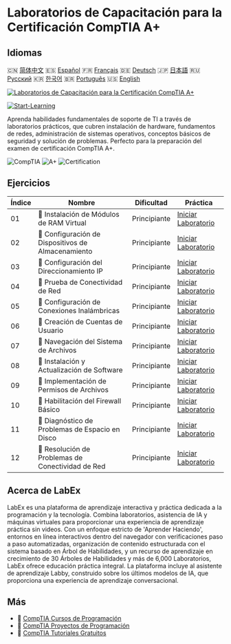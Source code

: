 # Laboratorios de Capacitación para la Certificación CompTIA A+

## Idiomas

🇨🇳 [简体中文](README_zh.md) 🇪🇸 [Español](README_es.md) 🇫🇷 [Français](README_fr.md) 🇩🇪 [Deutsch](README_de.md) 🇯🇵 [日本語](README_ja.md) 🇷🇺 [Русский](README_ru.md) 🇰🇷 [한국어](README_ko.md) 🇧🇷 [Português](README_pt.md) 🇺🇸 [English](README.md) 

[![Laboratorios de Capacitación para la Certificación CompTIA A+](https://cover-creator.labex.io/comptia-a-plus-training-labs.png?lang=es)](https://labex.io/es/courses/comptia-a-plus-training-labs)

[![Start-Learning](https://img.shields.io/badge/Start-Learning-whitesmoke?style=for-the-badge)](https://labex.io/es/courses/comptia-a-plus-training-labs)

Aprenda habilidades fundamentales de soporte de TI a través de laboratorios prácticos, que cubren instalación de hardware, fundamentos de redes, administración de sistemas operativos, conceptos básicos de seguridad y solución de problemas. Perfecto para la preparación del examen de certificación CompTIA A+.

![CompTIA](https://img.shields.io/badge/CompTIA-whitesmoke?style=for-the-badge&logo=comptia)
![A+](https://img.shields.io/badge/A+-whitesmoke?style=for-the-badge&logo=a+)
![Certification](https://img.shields.io/badge/Certification-whitesmoke?style=for-the-badge&logo=certification)


## Ejercicios

|   Índice | Nombre                                              | Dificultad   | Práctica                                                                                                                                                            |
|----------|-----------------------------------------------------|--------------|---------------------------------------------------------------------------------------------------------------------------------------------------------------------|
|       01 | 📖  Instalación de Módulos de RAM Virtual           | Principiante | <a target='_blank' href='https://labex.io/es/labs/linux-installing-virtual-ram-modules-632799?course=comptia-a-plus-training-labs'>Iniciar Laboratorio</a>          |
|       02 | 📖  Configuración de Dispositivos de Almacenamiento | Principiante | <a target='_blank' href='https://labex.io/es/labs/linux-configuring-storage-devices-632793?course=comptia-a-plus-training-labs'>Iniciar Laboratorio</a>             |
|       03 | 📖  Configuración del Direccionamiento IP           | Principiante | <a target='_blank' href='https://labex.io/es/labs/linux-setting-up-ip-addressing-632801?course=comptia-a-plus-training-labs'>Iniciar Laboratorio</a>                |
|       04 | 📖  Prueba de Conectividad de Red                   | Principiante | <a target='_blank' href='https://labex.io/es/labs/linux-testing-network-connectivity-632803?course=comptia-a-plus-training-labs'>Iniciar Laboratorio</a>            |
|       05 | 📖  Configuración de Conexiones Inalámbricas        | Principiante | <a target='_blank' href='https://labex.io/es/labs/linux-configuring-wireless-connections-632794?course=comptia-a-plus-training-labs'>Iniciar Laboratorio</a>        |
|       06 | 📖  Creación de Cuentas de Usuario                  | Principiante | <a target='_blank' href='https://labex.io/es/labs/linux-user-account-creation-632804?course=comptia-a-plus-training-labs'>Iniciar Laboratorio</a>                   |
|       07 | 📖  Navegación del Sistema de Archivos              | Principiante | <a target='_blank' href='https://labex.io/es/labs/linux-file-system-navigation-632797?course=comptia-a-plus-training-labs'>Iniciar Laboratorio</a>                  |
|       08 | 📖  Instalación y Actualización de Software         | Principiante | <a target='_blank' href='https://labex.io/es/labs/linux-software-installation-and-updates-632802?course=comptia-a-plus-training-labs'>Iniciar Laboratorio</a>       |
|       09 | 📖  Implementación de Permisos de Archivos          | Principiante | <a target='_blank' href='https://labex.io/es/labs/linux-implementing-file-permissions-632798?course=comptia-a-plus-training-labs'>Iniciar Laboratorio</a>           |
|       10 | 📖  Habilitación del Firewall Básico                | Principiante | <a target='_blank' href='https://labex.io/es/labs/linux-enabling-basic-firewall-632796?course=comptia-a-plus-training-labs'>Iniciar Laboratorio</a>                 |
|       11 | 📖  Diagnóstico de Problemas de Espacio en Disco    | Principiante | <a target='_blank' href='https://labex.io/es/labs/linux-diagnosing-disk-space-issues-632795?course=comptia-a-plus-training-labs'>Iniciar Laboratorio</a>            |
|       12 | 📖  Resolución de Problemas de Conectividad de Red  | Principiante | <a target='_blank' href='https://labex.io/es/labs/linux-resolving-network-connectivity-problems-632800?course=comptia-a-plus-training-labs'>Iniciar Laboratorio</a> |

## Acerca de LabEx

LabEx es una plataforma de aprendizaje interactiva y práctica dedicada a la programación y la tecnología. Combina laboratorios, asistencia de IA y máquinas virtuales para proporcionar una experiencia de aprendizaje práctica sin videos. Con un enfoque estricto de 'Aprender Haciendo', entornos en línea interactivos dentro del navegador con verificaciones paso a paso automatizadas, organización de contenido estructurada con el sistema basado en Árbol de Habilidades, y un recurso de aprendizaje en crecimiento de 30 Árboles de Habilidades y más de 6,000 Laboratorios, LabEx ofrece educación práctica integral. La plataforma incluye al asistente de aprendizaje Labby, construido sobre los últimos modelos de IA, que proporciona una experiencia de aprendizaje conversacional.

## Más

- 🔗 [CompTIA Cursos de Programación](https://github.com/labex-labs/awesome-programming-courses)
- 🔗 [CompTIA Proyectos de Programación](https://github.com/labex-labs/awesome-programming-projects)
- 🔗 [CompTIA Tutoriales Gratuitos](https://github.com/labex-labs/comptia-free-tutorials)

